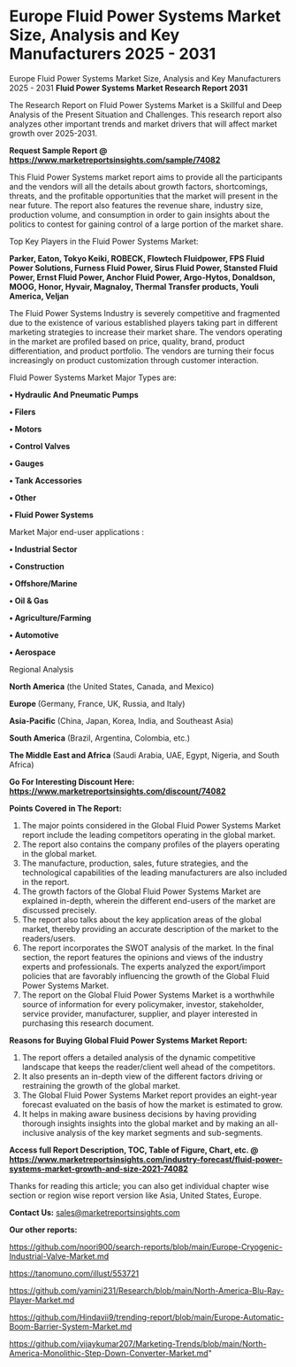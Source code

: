 # Europe Fluid Power Systems Market Size, Analysis and Key Manufacturers 2025 - 2031
 Europe Fluid Power Systems Market Size, Analysis and Key Manufacturers 2025 - 2031
<strong>Fluid Power Systems Market Research Report 2031</strong>

The Research Report on Fluid Power Systems Market is a Skillful and Deep Analysis of the Present Situation and Challenges. This research report also analyzes other important trends and market drivers that will affect market growth over 2025-2031.

<strong>Request Sample Report @ <a href=https://www.marketreportsinsights.com/sample/74082>https://www.marketreportsinsights.com/sample/74082</a></strong>

This Fluid Power Systems market report aims to provide all the participants and the vendors will all the details about growth factors, shortcomings, threats, and the profitable opportunities that the market will present in the near future. The report also features the revenue share, industry size, production volume, and consumption in order to gain insights about the politics to contest for gaining control of a large portion of the market share.

Top Key Players in the Fluid Power Systems Market:

<strong>Parker, Eaton, Tokyo Keiki, ROBECK, Flowtech Fluidpower, FPS Fluid Power Solutions, Furness Fluid Power, Sirus Fluid Power, Stansted Fluid Power, Ernst Fluid Power, Anchor Fluid Power, Argo-Hytos, Donaldson, MOOG, Honor, Hyvair, Magnaloy, Thermal Transfer products, Youli America, Veljan</strong>

The Fluid Power Systems Industry is severely competitive and fragmented due to the existence of various established players taking part in different marketing strategies to increase their market share. The vendors operating in the market are profiled based on price, quality, brand, product differentiation, and product portfolio. The vendors are turning their focus increasingly on product customization through customer interaction.

Fluid Power Systems Market Major Types are:

<strong>• Hydraulic And Pneumatic Pumps

• Filers

• Motors

• Control Valves

• Gauges

• Tank Accessories

• Other

• Fluid Power Systems</strong>

Market Major end-user applications :

<strong>• Industrial Sector

• Construction

• Offshore/Marine

• Oil & Gas

• Agriculture/Farming

• Automotive

• Aerospace</strong>

Regional Analysis

</u><strong><b>North America</b></strong> (the United States, Canada, and Mexico)

<strong><b>Europe </b></strong>(Germany, France, UK, Russia, and Italy)

<strong><b>Asia-Pacific</b></strong> (China, Japan, Korea, India, and Southeast Asia)

<strong><b>South America</b></strong> (Brazil, Argentina, Colombia, etc.)

<strong><b>The Middle East and Africa</b></strong> (Saudi Arabia, UAE, Egypt, Nigeria, and South Africa)

<strong>Go For Interesting Discount Here: <a href=https://www.marketreportsinsights.com/discount/74082>https://www.marketreportsinsights.com/discount/74082</a></strong>

<strong>Points Covered in The Report:</strong>
<ol>
  <li>The major points considered in the Global Fluid Power Systems Market report include the leading competitors operating in the global market.</li>
  <li>The report also contains the company profiles of the players operating in the global market.</li>
  <li>The manufacture, production, sales, future strategies, and the technological capabilities of the leading manufacturers are also included in the report.</li>
  <li>The growth factors of the Global Fluid Power Systems Market are explained in-depth, wherein the different end-users of the market are discussed precisely.</li>
  <li>The report also talks about the key application areas of the global market, thereby providing an accurate description of the market to the readers/users.</li>
  <li>The report incorporates the SWOT analysis of the market. In the final section, the report features the opinions and views of the industry experts and professionals. The experts analyzed the export/import policies that are favorably influencing the growth of the Global Fluid Power Systems Market.</li>
  <li>The report on the Global Fluid Power Systems Market is a worthwhile source of information for every policymaker, investor, stakeholder, service provider, manufacturer, supplier, and player interested in purchasing this research document.</li>
</ol>
<strong>Reasons for Buying Global Fluid Power Systems Market Report:</strong>

<ol>
  <li>The report offers a detailed analysis of the dynamic competitive landscape that keeps the reader/client well ahead of the competitors.</li>
  <li>It also presents an in-depth view of the different factors driving or restraining the growth of the global market.</li>
  <li>The Global Fluid Power Systems Market report provides an eight-year forecast evaluated on the basis of how the market is estimated to grow.</li>
  <li>It helps in making aware business decisions by having providing thorough insights insights into the global market and by making an all-inclusive analysis of the key market segments and sub-segments.</li>
</ol>
<strong>Access full Report Description, TOC, Table of Figure, Chart, etc. @ <a href=https://www.marketreportsinsights.com/industry-forecast/fluid-power-systems-market-growth-and-size-2021-74082>https://www.marketreportsinsights.com/industry-forecast/fluid-power-systems-market-growth-and-size-2021-74082</a></strong>


Thanks for reading this article; you can also get individual chapter wise section or region wise report version like Asia, United States, Europe.

<strong>Contact Us:</strong>
sales@marketreportsinsights.com

<strong>Our other reports:</strong>

<a href=https://github.com/noori900/search-reports/blob/main/Europe-Cryogenic-Industrial-Valve-Market.md>https://github.com/noori900/search-reports/blob/main/Europe-Cryogenic-Industrial-Valve-Market.md</a>

<a href=https://tanomuno.com/illust/553721>https://tanomuno.com/illust/553721</a>

<a href=https://github.com/yamini231/Research/blob/main/North-America-Blu-Ray-Player-Market.md>https://github.com/yamini231/Research/blob/main/North-America-Blu-Ray-Player-Market.md</a>

<a href=https://github.com/Hindavii9/trending-report/blob/main/Europe-Automatic-Boom-Barrier-System-Market.md>https://github.com/Hindavii9/trending-report/blob/main/Europe-Automatic-Boom-Barrier-System-Market.md</a>

<a href=https://github.com/vijaykumar207/Marketing-Trends/blob/main/North-America-Monolithic-Step-Down-Converter-Market.md>https://github.com/vijaykumar207/Marketing-Trends/blob/main/North-America-Monolithic-Step-Down-Converter-Market.md</a>"
